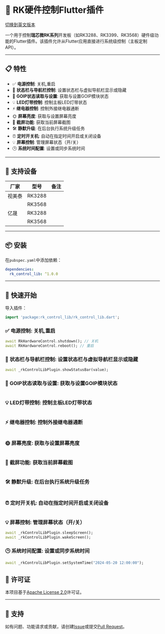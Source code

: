 # 🔌 RK硬件控制Flutter插件

[切换到英文版本](./README.en.md)

一个用于控制**瑞芯微RK系列**开发板（如RK3288、RK3399、RK3568）硬件级功能的Flutter插件。该插件允许从Flutter应用直接进行系统级控制（主板定制API）。

---

## 📋 特性

- ✅ **电源控制**: 关机,重启
- 🧭 **状态栏与导航栏控制**: 设置状态栏与虚拟导航栏显示或隐藏
- 📡 **GOIP状态读取与设置**: 获取与设置GOIP模块状态
- 💡 **LED灯带控制**: 控制主板LED灯带状态
- ⚡ **继电器控制**: 控制外接继电器通断
- 🌞 **屏幕亮度**: 获取与设置屏幕亮度
- 📸 **截屏功能**: 获取当前屏幕截图
- 🛠️ **静默升级**: 在后台执行系统升级任务
- ⏰ **定时开关机**: 自动在指定时间开启或关闭设备
- 💡 **屏幕控制**: 管理屏幕状态（开/关）
- 🕒 **系统时间配置**: 设置或同步系统时间

---


## 🧩 支持设备

| 厂家   | 型号     | 备注           |
|--------|----------|----------------|
| 视美泰 | RK3288  |    |
|        | RK3568  |                |
| 亿晟   | RK3288  |                |
|        | RK3568  |                |

---

## 📦 安装

在`pubspec.yaml`中添加依赖：

```yaml
dependencies:
  rk_control_lib: ^1.0.0
```

---

## 🚀 快速开始

导入插件：

```dart
import 'package:rk_control_lib/rk_control_lib.dart';
```

### ✅ **电源控制**: 关机,重启

```dart
await RkHardwareControl.shutdown(); // 关机
await RkHardwareControl.reboot(); // 重启
```

### 🧭 **状态栏与导航栏控制**: 设置状态栏与虚拟导航栏显示或隐藏

```dart
await _rkControlLibPlugin.showStatusBar(value);
```

### 📡 **GOIP状态读取与设置**: 获取与设置GOIP模块状态

```dart

```

### 💡 **LED灯带控制**: 控制主板LED灯带状态

```dart

```

### ⚡ **继电器控制**: 控制外接继电器通断

```dart

```

### 🌞 **屏幕亮度**: 获取与设置屏幕亮度

```dart

```

### 📸 **截屏功能**: 获取当前屏幕截图

```dart

```

### 🛠️ **静默升级**: 在后台执行系统升级任务

```dart

```

### ⏰ **定时开关机**: 自动在指定时间开启或关闭设备

```dart

```

### 💡 **屏幕控制**: 管理屏幕状态（开/关）

```dart
await _rkControlLibPlugin.sleepScreen();
await _rkControlLibPlugin.wakeScreen();
```

### 🕒 **系统时间配置**: 设置或同步系统时间

```dart
await _rkControlLibPlugin.setSystemTime("2024-05-20 12:00:00");
```


## 📄 许可证

本项目基于[Apache License 2.0](./LICENSE)许可证。

---

## 🙋 支持

如有问题、功能请求或贡献，请创建[Issue](https://github.com/SHINING-TECH/flutter_rk_control_lib/issues)或提交[Pull Request](https://github.com/SHINING-TECH/flutter_rk_control_lib/pulls)。
